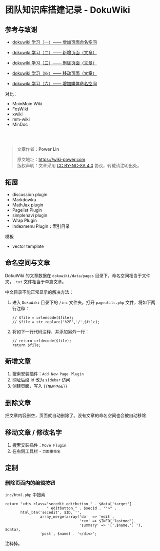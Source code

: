 # 团队知识库搭建记录 - DokuWiki

## 参考与致谢

- [dokuwiki 学习（一）—— 增加页面命名空间](https://blog.csdn.net/wszll_Alex/article/details/80246721)
- [dokuwiki 学习（二）—— 新增页面（文章）](https://blog.csdn.net/wszll_Alex/article/details/80246836)
- [dokuwiki 学习（三）—— 删除页面（文章）](https://blog.csdn.net/wszll_Alex/article/details/80252098)
- [dokuwiki 学习（四）—— 移动页面（文章）](https://blog.csdn.net/wszll_Alex/article/details/80252132)

- [dokuwiki 学习（六）—— 增加媒体命名空间](https://blog.csdn.net/wszll_Alex/article/details/80252201)

对比：

- MoinMoin Wiki
- FosWiki
- xwiki
- mm-wiki
- MinDoc

<br />

<br />

> 文章作者：**Power Lin**
>
> 原文地址：<https://wiki-power.com>  
> 版权声明：文章采用 [CC BY-NC-SA 4.0](https://creativecommons.org/licenses/by/4.0/deed.zh) 协议，转载请注明出处。

## 拓展

- discussion plugin
- Markdowku
- MathJax plugin
- Pagelist Plugin
- simplenavi plugin
- Wrap Plugin
- Indexmenu Plugin：索引目录

模板

- vector template

## 命名空间与文章

DokuWiki 的文章数据在 `dokuwiki/data/pages` 目录下。命名空间相当于文件夹，`.txt` 文件相当于单篇文章。

中文目录不能正常显示的解决方法：

1. 进入 `DokuWiki` 目录下的 `/inc` 文件夹，打开 `pageutils.php` 文件，将如下两行注释：

   ```
   // $file = urlencode($file);
   // $file = str_replace('%2F','/',$file);
   ```

2. 将如下一行代码注释，并添加另外一行：

   ```
   // return urldecode($file);
   return $file;
   ```

## 新增文章

1. 搜索安装插件：`Add New Page Plugin`
2. 网址后缀 id 改为 `sidebar` 访问
3. 创建页面，写入 `{{NEWPAGE}}`

## 删除文章

把文章内容删空，页面就自动删除了。没有文章的命名空间也会被自动移除

## 移动文章 / 修改名字

1. 搜索安装插件：`Move Plugin`
2. 在右侧工具栏 - `页面重命名`

## 定制

### 删除页面内的编辑按钮

`inc/html.php` 中搜索

```
return "<div class='secedit editbutton_" . $data['target'] .
                   " editbutton_" . $secid . "'>" .
       html_btn('secedit', $ID, '',
                array_merge(array('do'  => 'edit',
                                  'rev' => $INFO['lastmod'],
                                  'summary' => '['.$name.'] '), $data),
                'post', $name) . '</div>';
```

注释掉。
